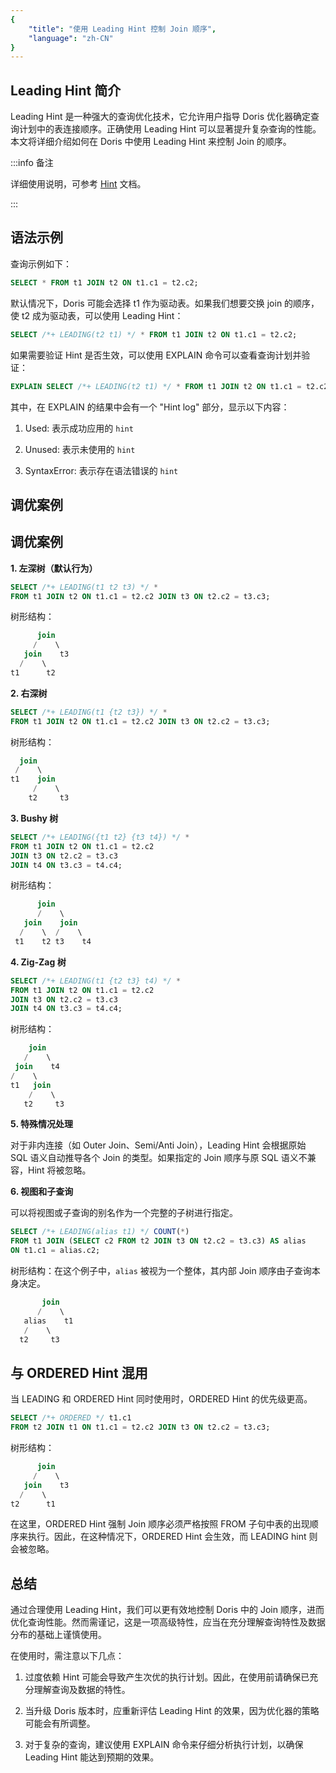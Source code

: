 ```yaml
---
{
    "title": "使用 Leading Hint 控制 Join 顺序",
    "language": "zh-CN"
}
---
```


<!-- 
Licensed to the Apache Software Foundation (ASF) under one
or more contributor license agreements.  See the NOTICE file
distributed with this work for additional information
regarding copyright ownership.  The ASF licenses this file
to you under the Apache License, Version 2.0 (the
"License"); you may not use this file except in compliance
with the License.  You may obtain a copy of the License at

  http://www.apache.org/licenses/LICENSE-2.0

Unless required by applicable law or agreed to in writing,
software distributed under the License is distributed on an
"AS IS" BASIS, WITHOUT WARRANTIES OR CONDITIONS OF ANY
KIND, either express or implied.  See the License for the
specific language governing permissions and limitations
under the License.
-->

## Leading Hint 简介

Leading Hint 是一种强大的查询优化技术，它允许用户指导 Doris 优化器确定查询计划中的表连接顺序。正确使用 Leading Hint 可以显著提升复杂查询的性能。本文将详细介绍如何在 Doris 中使用 Leading Hint 来控制 Join 的顺序。

:::info 备注

详细使用说明，可参考 [Hint](../../../query-acceleration/tuning/join-hint) 文档。

:::

## 语法示例

查询示例如下：

```sql
SELECT * FROM t1 JOIN t2 ON t1.c1 = t2.c2;
```

默认情况下，Doris 可能会选择 t1 作为驱动表。如果我们想要交换 join 的顺序，使 t2 成为驱动表，可以使用 Leading Hint：

```sql
SELECT /*+ LEADING(t2 t1) */ * FROM t1 JOIN t2 ON t1.c1 = t2.c2;
```

如果需要验证 Hint 是否生效，可以使用 EXPLAIN 命令可以查看查询计划并验证：

```sql
EXPLAIN SELECT /*+ LEADING(t2 t1) */ * FROM t1 JOIN t2 ON t1.c1 = t2.c2;
```

其中，在 EXPLAIN 的结果中会有一个 "Hint log" 部分，显示以下内容：

1. Used: 表示成功应用的 `hint`

2. Unused: 表示未使用的 `hint`

3. SyntaxError: 表示存在语法错误的 `hint`

## 调优案例

## 调优案例

**1. 左深树（默认行为）**

```sql
SELECT /*+ LEADING(t1 t2 t3) */ *   
FROM t1 JOIN t2 ON t1.c1 = t2.c2 JOIN t3 ON t2.c2 = t3.c3;
```

树形结构：

```sql
      join  
     /    \  
   join    t3  
  /    \  
t1      t2
```

**2. 右深树**

```sql
SELECT /*+ LEADING(t1 {t2 t3}) */ *   
FROM t1 JOIN t2 ON t1.c1 = t2.c2 JOIN t3 ON t2.c2 = t3.c3;
```

树形结构：

```sql
  join  
 /    \  
t1    join  
     /    \  
    t2     t3
```

**3. Bushy 树**

```sql
SELECT /*+ LEADING({t1 t2} {t3 t4}) */ *   
FROM t1 JOIN t2 ON t1.c1 = t2.c2   
JOIN t3 ON t2.c2 = t3.c3   
JOIN t4 ON t3.c3 = t4.c4;
```

树形结构：

```sql
      join  
      /    \  
   join    join  
  /    \  /    \  
 t1    t2 t3    t4
```

**4. Zig-Zag 树**

```sql
SELECT /*+ LEADING(t1 {t2 t3} t4) */ *   
FROM t1 JOIN t2 ON t1.c1 = t2.c2   
JOIN t3 ON t2.c2 = t3.c3   
JOIN t4 ON t3.c3 = t4.c4;
```

树形结构：

```sql
    join  
   /    \  
 join    t4  
/    \  
t1   join  
    /    \  
   t2     t3
```

**5. 特殊情况处理**

对于非内连接（如 Outer Join、Semi/Anti Join），Leading Hint 会根据原始 SQL 语义自动推导各个 Join 的类型。如果指定的 Join 顺序与原 SQL 语义不兼容，Hint 将被忽略。

**6. 视图和子查询**

可以将视图或子查询的别名作为一个完整的子树进行指定。

```sql
SELECT /*+ LEADING(alias t1) */ COUNT(*)   
FROM t1 JOIN (SELECT c2 FROM t2 JOIN t3 ON t2.c2 = t3.c3) AS alias   
ON t1.c1 = alias.c2;
```

树形结构：在这个例子中，`alias` 被视为一个整体，其内部 Join 顺序由子查询本身决定。

```sql
       join  
      /    \  
   alias    t1  
   /    \  
  t2     t3
```

## 与 ORDERED Hint 混用

当 LEADING 和 ORDERED Hint 同时使用时，ORDERED Hint 的优先级更高。

```sql
SELECT /*+ ORDERED */ t1.c1   
FROM t2 JOIN t1 ON t1.c1 = t2.c2 JOIN t3 ON t2.c2 = t3.c3;
```

树形结构：

```sql
      join  
     /    \  
   join    t3  
  /    \  
t2      t1
```

在这里，ORDERED Hint 强制 Join 顺序必须严格按照 FROM 子句中表的出现顺序来执行。因此，在这种情况下，ORDERED Hint 会生效，而 LEADING hint 则会被忽略。

## 总结

通过合理使用 Leading Hint，我们可以更有效地控制 Doris 中的 Join 顺序，进而优化查询性能。然而需谨记，这是一项高级特性，应当在充分理解查询特性及数据分布的基础上谨慎使用。

在使用时，需注意以下几点：

1. 过度依赖 Hint 可能会导致产生次优的执行计划。因此，在使用前请确保已充分理解查询及数据的特性。

2. 当升级 Doris 版本时，应重新评估 Leading Hint 的效果，因为优化器的策略可能会有所调整。

3. 对于复杂的查询，建议使用 EXPLAIN 命令来仔细分析执行计划，以确保 Leading Hint 能达到预期的效果。